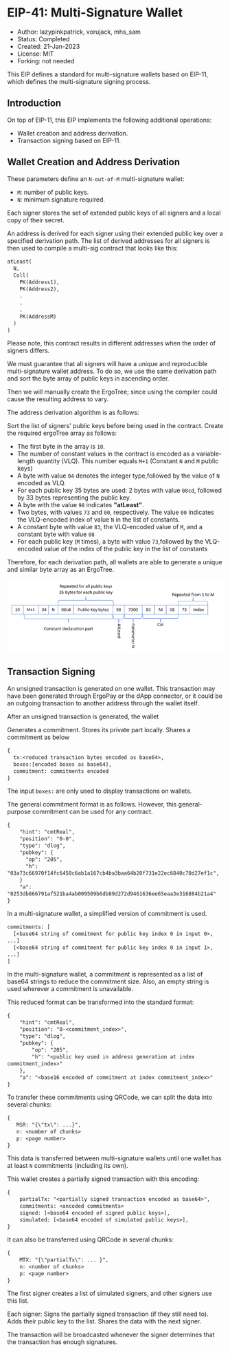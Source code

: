 # EIP-41: Multi-Signature Wallet

- Author: lazypinkpatrick, vorujack, mhs_sam
- Status: Completed
- Created: 21-Jan-2023
- License: MIT
- Forking: not needed

This EIP defines a standard for multi-signature wallets based on EIP-11, which defines the multi-signature signing process.

## Introduction

On top of EIP-11, this EIP implements the following additional operations:

* Wallet creation and address derivation.
* Transaction signing based on EIP-11.

## Wallet Creation and Address Derivation

These parameters define an `N-out-of-M` multi-signature wallet:

* `M`: number of public keys.
* `N`: minimum signature required.

Each signer stores the set of extended public keys of all signers and a local copy of their secret.

An address is derived for each signer using their extended public key over a specified derivation path. The list of derived addresses for all signers is then used to compile a multi-sig contract that looks like this:

```
atLeast(
  N,
  Coll(
    PK(Address1),
    PK(Address2),
    .
    .
    .
    PK(AddressM)
  )
)
```

Please note, this contract results in different addresses when the order of signers differs.

We must guarantee that all signers will have a unique and reproducible multi-signature wallet address. To do so, we use the same derivation path and sort the byte array of public keys in ascending order.

Then we will manually create the ErgoTree; since using the compiler could cause the resulting address to vary.

The address derivation algorithm is as follows:

Sort the list of signers' public keys before being used in the contract.
Create the required ergoTree array as follows:

- The first byte in the array is `10`.
- The number of constant values in the contract is encoded as a variable-length quantity (VLQ).
  This number equals `M+1` (Constant `N` and `M` public keys)
- A byte with value `04` denotes the integer type,followed by the value of `N` encoded as VLQ.
- For each public key 35 bytes are used: 2 bytes with value `08cd`, followed by 33 bytes representing the public key.
- A byte with the value `98` indicates **"atLeast"**.
- Two bytes, with values `73` and `00`, respectively.
  The value `00` indicates the VLQ-encoded index of value `N` in the list of constants.
- A constant byte with value `83`, the VLQ-encoded value of `M`, and a constant byte with value `08`
- For each public key (`M` times), a byte with value `73`,followed by the VLQ-encoded value of the index of the public key in the list of constants

Therefore, for each derivation path, all wallets are able to generate a unique and similar byte array as an ErgoTree.

![Ergo Tree Bytes](./eip-0042/bytes.png)

## Transaction Signing

An unsigned transaction is generated on one wallet. This transaction may have been generated through ErgoPay or the dApp connector, or it could be an outgoing transaction to another address through the wallet itself.

After an unsigned transaction is generated, the wallet

Generates a commitment.
Stores its private part locally.
Shares a commitment as below

```
{
  tx:<reduced transaction bytes encoded as base64>,
  boxes:[encoded boxes as base64],
  commitment: commitments encoded
}
```

The input `boxes:` are only used to display transactions on wallets.

The general commitment format is as follows. However, this general-purpose commitment can be used for any contract.
```
{
    "hint": "cmtReal",
    "position": "0-0",
    "type": "dlog",
    "pubkey": {
      "op": "205",
      "h": "03a73c66970f14fc6450c6ab1a167cb4ba3baa64b20f731e22ec6840c70d27ef1c",
    }
    "a": "0253db866791af521ba4ab009509b6db89d272d9461636ee65eaa3e316884b21a4"
}
```

In a multi-signature wallet, a simplified version of commitment is used.

```
commitments: [
  [<base64 string of commitment for public key index 0 in input 0>, ...]
  [<base64 string of commitment for public key index 0 in input 1>, ...]
]
```

In the multi-signature wallet, a commitment is represented as a list of base64 strings to reduce the commitment size. Also, an empty string is used wherever a commitment is unavailable.

[//]: # (and we can transform these commitments to standard format:)
This reduced format can be transformed into the standard format:

```
{
    "hint": "cmtReal",
    "position": "0-<commitment_index>",
    "type": "dlog",
    "pubkey": {
        "op": "205",
        "h": "<public key used in address generation at index commitment_index>"
    },
    "a": "<base16 encoded of commitment at index commitment_index>"
}
```

[//]: # (Because wallets want to pass this code via QRCode, each wallet can split it into chunks)

To transfer these commitments using QRCode, we can split the data into several chunks:

```
{
   MSR: "{\"tx\": ...}",
   n: <number of chunks>
   p: <page number>
}
```

This data is transferred between multi-signature wallets until one wallet has at least `N` commitments (including its own).

This wallet creates a partially signed transaction with this encoding:

```
{
    partialTx: "<partially signed transaction encoded as base64>",
    commitments: <ancoded commitments>
    signed: [<base64 encoded of signed public keys>],
    simulated: [<base64 encoded of simulated public keys>],
}
```

It can also be transferred using QRCode in several chunks:

```
{
    MTX: "{\"partialTx\": ... }",
    n: <number of chunks>
    p: <page number>
}
```

The first signer creates a list of simulated signers, and other signers use this list.

Each signer:
Signs the partially signed transaction (if they still need to).
Adds their public key to the list.
Shares the data with the next signer.

The transaction will be broadcasted whenever the signer determines that the transaction has enough signatures. 


